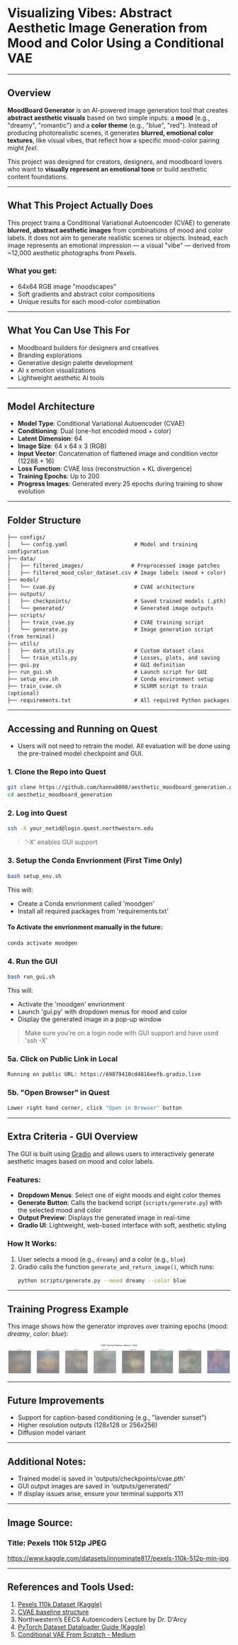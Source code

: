 # Visualizing Vibes: Abstract Aesthetic Image Generation from Mood and Color Using a Conditional VAE

---

## Overview

**MoodBoard Generator** is an AI-powered image generation tool that creates **abstract aesthetic visuals** based on two simple inputs: a **mood** (e.g., "dreamy", "romantic") and a **color theme** (e.g., "blue", "red"). Instead of producing photorealistic scenes, it generates **blurred, emotional color textures**, like visual vibes, that reflect how a specific mood-color pairing might *feel*.

This project was designed for creators, designers, and moodboard lovers who want to **visually represent an emotional tone** or build aesthetic content foundations.

---

## What This Project Actually Does

This project trains a Conditional Variational Autoencoder (CVAE) to generate **blurred, abstract aesthetic images** from combinations of mood and color labels. It does not aim to generate realistic scenes or objects. Instead, each image represents an emotional impression — a visual "vibe" — derived from ~12,000 aesthetic photographs from Pexels.


### What you get:
- 64x64 RGB image "moodscapes"
- Soft gradients and abstract color compositions
- Unique results for each mood-color combination

---

## What You Can Use This For
* Moodboard builders for designers and creatives
* Branding explorations
* Generative design palette development
* AI x emotion visualizations
* Lightweight aesthetic AI tools

---

## Model Architecture

- **Model Type**: Conditional Variational Autoencoder (CVAE)
- **Conditioning**: Dual (one-hot encoded mood + color)
- **Latent Dimension**: 64
- **Image Size**: 64 x 64 x 3 (RGB)
- **Input Vector**: Concatenation of flattened image and condition vector (12288 + 16)
- **Loss Function**: CVAE loss (reconstruction + KL divergence)
- **Training Epochs**: Up to 200
- **Progress Images**: Generated every 25 epochs during training to show evolution

---

## Folder Structure
```
├── configs/
│   └── config.yaml                     # Model and training configuration
├── data/
│   ├── filtered_images/               # Preprocessed image patches
│   ├── filtered_mood_color_dataset.csv # Image labels (mood + color)
├── model/
│   └── cvae.py                         # CVAE architecture
├── outputs/
│   ├── checkpoints/                    # Saved trained models (.pth)
│   └── generated/                      # Generated image outputs
├── scripts/
│   ├── train_cvae.py                   # CVAE training script
│   └── generate.py                     # Image generation script (from terminal)
├── utils/
│   ├── data_utils.py                   # Custom dataset class
│   └── train_utils.py                  # Losses, plots, and saving
├── gui.py                              # GUI definition
├── run_gui.sh                          # Launch script for GUI
├── setup_env.sh                        # Conda environment setup
├── train_cvae.sh                       # SLURM script to train (optional)
├── requirements.txt                    # All required Python packages
```

---

## Accessing and Running on Quest
* Users will not need to retrain the model. All evaluation will be done using the pre-trained model checkpoint and GUI.

### 1. Clone the Repo into Quest
```bash
git clone https://github.com/hanna8008/aesthetic_moodboard_generation.git
cd aesthetic_moodboard_generation
```

### 2. Log into Quest
```bash
ssh -X your_netid@login.quest.northwestern.edu
```

>'-X' enables GUI support 

### 3. Setup the Conda Envrionment (First Time Only)
```bash
bash setup_env.sh
```

This will:
* Create a Conda envrionment called 'moodgen'
* Install all required packages from 'requirements.txt'

#### To Activate the envrionment manually in the future:
```bash
conda activate moodgen
```

### 4. Run the GUI
```bash
bash run_gui.sh
```

This will:
* Activate the 'moodgen' envrionment
* Launch 'gui.py' with dropdown menus for mood and color
* Display the generated image in a pop-up window

> Make sure you're on a login node with GUI support and have used 'ssh -X'

### 5a. Click on Public Link in Local
```bash
Running on public URL: https://69879410cd4816eefb.gradio.live
```

### 5b. "Open Browser" in Quest
```bash
Lower right hand corner, click "Open in Browser" button
```

---

## Extra Criteria - GUI Overview

The GUI is built using [Gradio](https://www.gradio.app/) and allows users to interactively generate aesthetic images based on mood and color labels.

### Features:
- **Dropdown Menus**: Select one of eight moods and eight color themes
- **Generate Button**: Calls the backend script (`scripts/generate.py`) with the selected mood and color
- **Output Preview**: Displays the generated image in real-time
- **Gradio UI**: Lightweight, web-based interface with soft, aesthetic styling

### How It Works:
1. User selects a mood (e.g., `dreamy`) and a color (e.g., `blue`)
2. Gradio calls the function `generate_and_return_image()`, which runs:
   ```bash
   python scripts/generate.py --mood dreamy --color blue
   ```
---

## Training Progress Example

This image shows how the generator improves over training epochs (mood: *dreamy*, color: *blue*):

![Training Progress](outputs/generated/training_progress_dreamy_blue.png)

---

## Future Improvements
* Support for caption-based conditioning (e.g., "lavender sunset")
* Higher resolution outputs (128x128 or 256x256)
* Diffusion model variant

---

## Additional Notes:
* Trained model is saved in 'outputs/checkpoints/cvae.pth'
* GUI output images are saved in 'outputs/generated/'
* If display issues arise, ensure your terminal supports X11

---

## Image Source: ##
### Title: Pexels 110k 512p JPEG ###
https://www.kaggle.com/datasets/innominate817/pexels-110k-512p-min-jpg

---

## References and Tools Used:
1. [Pexels 110k Dataset (Kaggle)](https://www.kaggle.com/datasets/innominate817/pexels-110k-512p-min-jpg)
2. [CVAE baseline structure](https://github.com/unnir/cVAE)
3. Northwestern’s EECS Autoencoders Lecture by Dr. D'Arcy
4. [PyTorch Dataset Dataloader Guide (Kaggle)](https://www.kaggle.com/code/pinocookie/pytorch-dataset-and-dataloader)
5. [Conditional VAE From Scratch - Medium](https://medium.com/@sofeikov/implementing-conditional-variational-auto-encoders-cvae-from-scratch-29fcbb8cb08f)